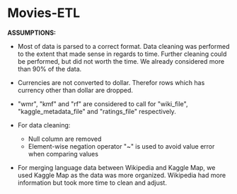 # Movies-ETL

**ASSUMPTIONS:**

- Most of data is parsed to a correct format. Data cleaning was performed to the extent that made sense in regards to time. Further cleaning could be performed, but did not worth the time. We already considered more than 90% of the data. 

- Currencies are not converted to dollar. Therefor rows which has currency other than dollar are dropped. 

- "wmr", "kmf" and "rf" are considered to call for "wiki_file", "kaggle_metadata_file" and "ratings_file" respectively. 
- For data cleaning:
  - Null column are removed
  - Element-wise negation operator "~" is used to avoid value error  when comparing values
- For merging language data between Wikipedia and Kaggle Map, we used Kaggle Map as the data was more organized. Wikipedia had more information but took more time to clean and adjust.

